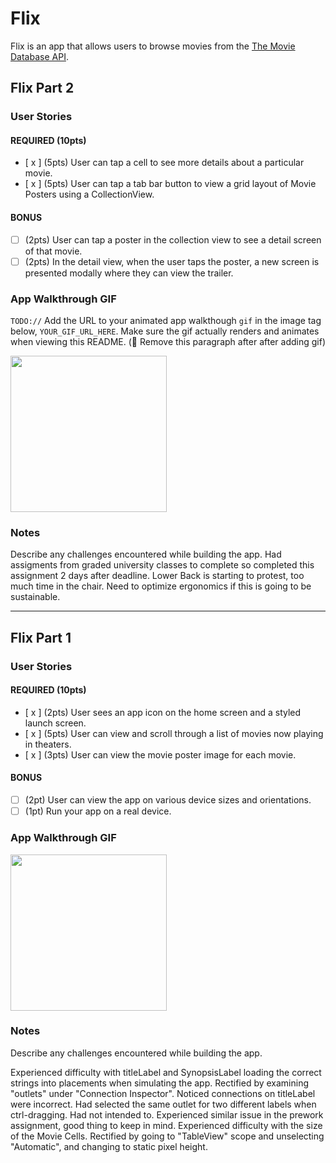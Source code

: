 # Flix

Flix is an app that allows users to browse movies from the [The Movie Database API](http://docs.themoviedb.apiary.io/#).


## Flix Part 2

### User Stories

#### REQUIRED (10pts)
- [ x ] (5pts) User can tap a cell to see more details about a particular movie.
- [ x ] (5pts) User can tap a tab bar button to view a grid layout of Movie Posters using a CollectionView.

#### BONUS
- [ ] (2pts) User can tap a poster in the collection view to see a detail screen of that movie.
- [ ] (2pts) In the detail view, when the user taps the poster, a new screen is presented modally where they can view the trailer.

### App Walkthrough GIF
`TODO://` Add the URL to your animated app walkthough `gif` in the image tag below, `YOUR_GIF_URL_HERE`. Make sure the gif actually renders and animates when viewing this README. (🚫 Remove this paragraph after after adding gif)

<img src="https://imgur.com/DdGhOq2" width=250><br>

### Notes
Describe any challenges encountered while building the app.
Had assigments from graded university classes to complete so completed this assignment 2 days after deadline.
Lower Back is starting to protest, too much time in the chair. Need to optimize ergonomics if this is going to be sustainable.


---

## Flix Part 1

### User Stories

#### REQUIRED (10pts)
- [ x ] (2pts) User sees an app icon on the home screen and a styled launch screen.
- [ x ] (5pts) User can view and scroll through a list of movies now playing in theaters.
- [ x ] (3pts) User can view the movie poster image for each movie.

#### BONUS
- [ ] (2pt) User can view the app on various device sizes and orientations.
- [ ] (1pt) Run your app on a real device.

### App Walkthrough GIF
<img src="https://i.imgur.com/h4V0Cxg.gif" width=250><br>


### Notes
Describe any challenges encountered while building the app.

Experienced difficulty with titleLabel and SynopsisLabel loading the correct strings into placements when simulating the app. Rectified by examining "outlets" under "Connection Inspector". Noticed connections on titleLabel were incorrect. Had selected the same outlet for two different labels when ctrl-dragging. Had not intended to. Experienced similar issue in the prework assignment, good thing to keep in mind.
Experienced difficulty with the size of the Movie Cells. Rectified by going to "TableView" scope and unselecting "Automatic", and changing to static pixel height.
